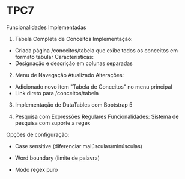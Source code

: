 # TPC7
Funcionalidades Implementadas
1. Tabela Completa de Conceitos
Implementação: 
- Criada página /conceitos/tabela que exibe todos os conceitos em formato tabular
Características: 
- Designação e descrição em colunas separadas

2. Menu de Navegação Atualizado
Alterações:
- Adicionado novo item "Tabela de Conceitos" no menu principal
- Link direto para /conceitos/tabela

3. Implementação de DataTables com Bootstrap 5

4. Pesquisa com Expressões Regulares
Funcionalidades: Sistema de pesquisa com suporte a regex

Opções de configuração:

- Case sensitive (diferenciar maiúsculas/minúsculas)

- Word boundary (limite de palavra)

- Modo regex puro